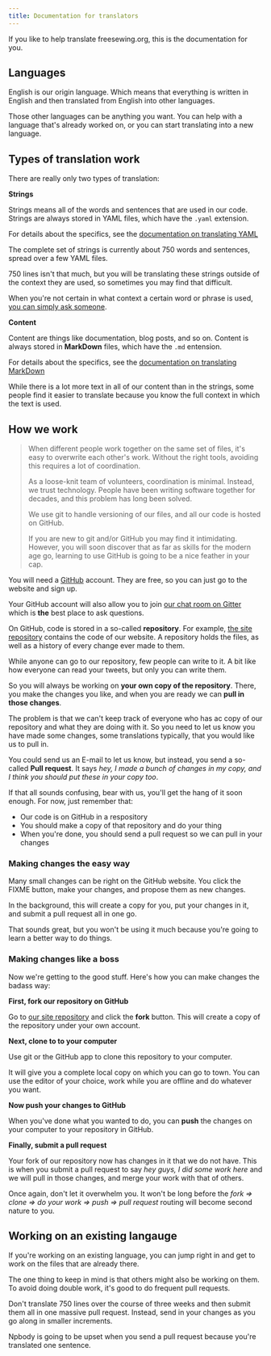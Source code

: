 ```yaml
---
title: Documentation for translators
---
```


If you like to help translate freesewing.org, this is the documentation for you.

## Languages

English is our origin language. Which means that everything is written in English
and then translated from English into other languages.

Those other languages can be anything you want. You can help with a
language that's already worked on, or you can start translating into a new language.


## Types of translation work

There are really only two types of translation:

**Strings**

Strings means all of the words and sentences that are used in our code.
Strings are always stored in YAML files, which have the `.yaml` extension.

For details about the specifics, see the [documentation on translating YAML](/docs/i18n/yaml)
 
The complete set of strings is currently about 750 words and sentences, spread
over a few YAML files.

750 lines isn't that much, but you will be translating these strings outside of the context 
they are used, so sometimes you may find that difficult.

When you're not certain in what context a certain word or phrase is used,
[you can simply ask someone](https://gitter.im/freesewing/freesewing).


**Content**

Content are things like documentation, blog posts, and so on. 
Content is always stored in **MarkDown** files, which have the `.md` entension.

For details about the specifics, see the [documentation on translating MarkDown](/docs/i18n/markdown)

While there is a lot more text in all of our content than in the strings,
some people find it easier to translate because you know the full context in which the text is used.

## How we work

> When different people work together on the same set of files,
> it's easy to overwrite each other's work. Without the right tools, avoiding this
> requires a lot of coordination. 
> 
> As a loose-knit team of volunteers, coordination is minimal. Instead, we trust technology.
> People have been writing software together for decades, and this problem has long been solved.
> 
> We use git to handle versioning of our files, and all our code is hosted on GitHub.
> 
> If you are new to git and/or GitHub you may find it intimidating. However, you will soon discover
> that as far as skills for the modern age go, learning to use GitHub is going to be a nice
> feather in your cap.

You will need a [GitHub](https://github.com/) account. They are free, so you can just go to the website and sign up.

Your GitHub account will also allow you to join
[our chat room on Gitter](https://gitter.im/freesewing/freesewing) which is **the** best place to ask questions.

On GitHub, code is stored in a so-called **repository**. For example, 
[the site repository](https://github.com/freesewing/site) contains the code of our website.
A repository holds the files, as well as a history of every change ever made to them.

While anyone can go to our repository, few people can write to it.
A bit like how everyone can read your tweets, but only you can write them.

So you will always be working on **your own copy of the repository**. 
There, you make the changes you like, and when you are ready we can **pull in those changes**.

The problem is that we can't keep track of everyone who has ac copy of our repository and what they 
are doing with it. So you need to let us know you have made some changes, some translations typically,
that you would like us to pull in.

You could send us an E-mail to let us know, but instead, you send a so-called **Pull request**.
It says *hey, I made a bunch of changes in my copy, and I think you should put these in your copy too*.

If that all sounds confusing, bear with us, you'll get the hang of it soon enough.
For now, just remember that:

 - Our code is on GitHub in a respository
 - You should make a copy of that repository and do your thing
 - When you're done, you should send a pull request so we can pull in your changes

### Making changes the easy way

Many small changes can be right on the GitHub website. You click the FIXME
button, make your changes, and propose them as new changes.

In the background, this will create a copy for you, put your changes in it, and submit a pull request
all in one go.

That sounds great, but you won't be using it much because you're going to learn a better way to do things.

### Making changes like a boss

Now we're getting to the good stuff. Here's how you can make changes the badass way:

**First, fork our repository on GitHub**

Go to [our site repository](https://github.com/freesewing/site) 
and click the **fork** button.
This will create a copy of the repository under your own account.

**Next, clone to to your computer**

Use git or the GitHub app to clone this repository to your computer.

It will give you a complete local copy on which you can go to town.
You can use the editor of your choice, work while you are offline and do whatever you want.

**Now push your changes to GitHub**

When you've done what you wanted to do, you can **push** the changes
on your computer to your repository in GitHub.

**Finally, submit a pull request**

Your fork of our repository now has changes in it that we do not have.
This is when you submit a pull request to say *hey guys, I did some work here*
and we will pull in those changes, and merge your work with that of others.


Once again, don't let it overwhelm you. 
It won't be long before the *fork => clone => do your work => push => pull request*
routing will become second nature to you.

## Working on an existing langauge

If you're working on an existing language, you can jump right in and get 
to work on the files that are already there.

The one thing to keep in mind is that others might also be working on them.
To avoid doing double work, it's good to do frequent pull requests.

Don't translate 750 lines over the course of three weeks and then submit them
all in one massive pull request. Instead, send in your changes as you go along
in smaller increments.

Npbody is going to be upset when you send a pull request 
because you're translated one sentence. 



